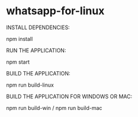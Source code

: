 # whatsapp-for-linux


INSTALL DEPENDENCIES:

npm install


RUN THE APPLICATION:

npm start


BUILD THE APPLICATION:

npm run build-linux


BUILD THE APPLICATION FOR WINDOWS OR MAC:

npm run build-win / npm run build-mac
